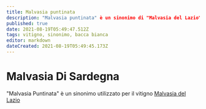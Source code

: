 ```yaml
---
title: Malvasia puntinata
description: "Malvasia puntinata" è un sinonimo di "Malvasia del Lazio"
published: true
date: 2021-08-19T05:49:47.512Z
tags: vitigno, sinonimo, bacca bianca
editor: markdown
dateCreated: 2021-08-19T05:49:45.173Z
---
```


# Malvasia Di Sardegna

"Malvasia Puntinata" è un sinonimo utilizzato per il vitigno [Malvasia del Lazio](/vitigni/bacca-bianca/malvasia-del-lazio)